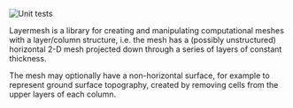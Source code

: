 ![Unit tests](https://github.com/acroucher/layermesh/workflows/Unit%20tests/badge.svg)

Layermesh is a library for creating and manipulating computational meshes with a layer/column structure, i.e. the mesh has a (possibly unstructured) horizontal 2-D mesh projected down through a series of layers of constant thickness.

The mesh may optionally have a non-horizontal surface, for example to represent ground surface topography, created by removing cells from the upper layers of each column.
